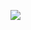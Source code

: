 <a href="https://codeclimate.com/github/doublefc/laba1/maintainability"><img src="https://api.codeclimate.com/v1/badges/8765d899cc6328a65c36/maintainability" /></a>
